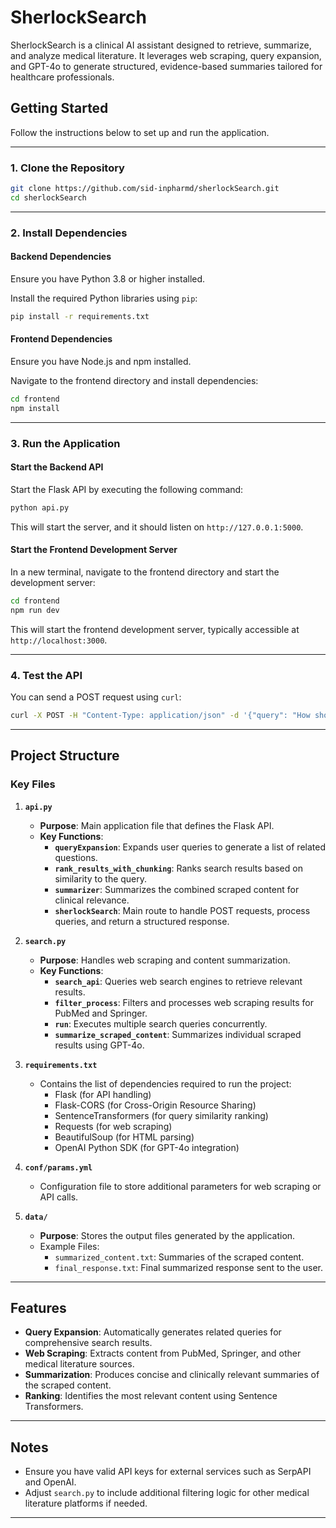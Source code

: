 

# **SherlockSearch**

SherlockSearch is a clinical AI assistant designed to retrieve, summarize, and analyze medical literature. It leverages web scraping, query expansion, and GPT-4o to generate structured, evidence-based summaries tailored for healthcare professionals.

## **Getting Started**

Follow the instructions below to set up and run the application.

---

### **1. Clone the Repository**
```bash
git clone https://github.com/sid-inpharmd/sherlockSearch.git
cd sherlockSearch
```

---

### **2. Install Dependencies**

#### Backend Dependencies
Ensure you have Python 3.8 or higher installed.

Install the required Python libraries using `pip`:
```bash
pip install -r requirements.txt
```

#### Frontend Dependencies
Ensure you have Node.js and npm installed.

Navigate to the frontend directory and install dependencies:
```bash
cd frontend
npm install
```

---

### **3. Run the Application**

#### Start the Backend API
Start the Flask API by executing the following command:
```bash
python api.py
```

This will start the server, and it should listen on `http://127.0.0.1:5000`.

#### Start the Frontend Development Server
In a new terminal, navigate to the frontend directory and start the development server:
```bash
cd frontend
npm run dev
```

This will start the frontend development server, typically accessible at `http://localhost:3000`.

---

### **4. Test the API**
You can send a POST request using `curl`:
```bash
curl -X POST -H "Content-Type: application/json" -d '{"query": "How should asthma management change in pediatric patients during viral infections?"}' http://127.0.0.1:5000/api/webSearch
```

---

## **Project Structure**

### **Key Files**
1. **`api.py`**
   - **Purpose**: Main application file that defines the Flask API.
   - **Key Functions**:
     - **`queryExpansion`**: Expands user queries to generate a list of related questions.
     - **`rank_results_with_chunking`**: Ranks search results based on similarity to the query.
     - **`summarizer`**: Summarizes the combined scraped content for clinical relevance.
     - **`sherlockSearch`**: Main route to handle POST requests, process queries, and return a structured response.

2. **`search.py`**
   - **Purpose**: Handles web scraping and content summarization.
   - **Key Functions**:
     - **`search_api`**: Queries web search engines to retrieve relevant results.
     - **`filter_process`**: Filters and processes web scraping results for PubMed and Springer.
     - **`run`**: Executes multiple search queries concurrently.
     - **`summarize_scraped_content`**: Summarizes individual scraped results using GPT-4o.

3. **`requirements.txt`**
   - Contains the list of dependencies required to run the project:
     - Flask (for API handling)
     - Flask-CORS (for Cross-Origin Resource Sharing)
     - SentenceTransformers (for query similarity ranking)
     - Requests (for web scraping)
     - BeautifulSoup (for HTML parsing)
     - OpenAI Python SDK (for GPT-4o integration)

4. **`conf/params.yml`**
   - Configuration file to store additional parameters for web scraping or API calls.

5. **`data/`**
   - **Purpose**: Stores the output files generated by the application.
   - Example Files:
     - `summarized_content.txt`: Summaries of the scraped content.
     - `final_response.txt`: Final summarized response sent to the user.

---

## **Features**
- **Query Expansion**: Automatically generates related queries for comprehensive search results.
- **Web Scraping**: Extracts content from PubMed, Springer, and other medical literature sources.
- **Summarization**: Produces concise and clinically relevant summaries of the scraped content.
- **Ranking**: Identifies the most relevant content using Sentence Transformers.

---

## **Notes**
- Ensure you have valid API keys for external services such as SerpAPI and OpenAI.
- Adjust `search.py` to include additional filtering logic for other medical literature platforms if needed.

---


